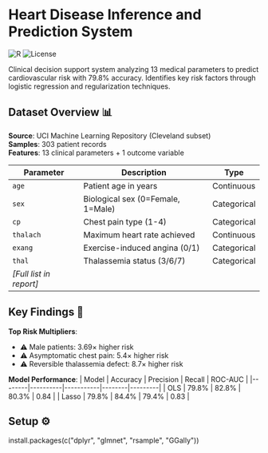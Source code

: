 # Heart Disease Inference and Prediction System 

![R](https://img.shields.io/badge/R-4.3.2-blue?logo=r) ![License](https://img.shields.io/badge/License-MIT-green)

Clinical decision support system analyzing 13 medical parameters to predict cardiovascular risk with 79.8% accuracy. Identifies key risk factors through logistic regression and regularization techniques.

## Dataset Overview 📊
**Source**: UCI Machine Learning Repository (Cleveland subset)  
**Samples**: 303 patient records  
**Features**: 13 clinical parameters + 1 outcome variable

| Parameter       | Description                                  | Type        |
|-----------------|---------------------------------------------|-------------|
| `age`           | Patient age in years                        | Continuous  |
| `sex`           | Biological sex (0=Female, 1=Male)           | Categorical |
| `cp`            | Chest pain type (1-4)                       | Categorical |
| `thalach`       | Maximum heart rate achieved                 | Continuous  |
| `exang`         | Exercise-induced angina (0/1)               | Categorical |
| `thal`          | Thalassemia status (3/6/7)                  | Categorical |
| *[Full list in report]* | | |

## Key Findings 🚨
**Top Risk Multipliers**:
- ⚠️ Male patients: 3.69× higher risk
- ⚠️ Asymptomatic chest pain: 5.4× higher risk  
- ⚠️ Reversible thalassemia defect: 8.7× higher risk

**Model Performance**:
| Model  | Accuracy | Precision | Recall | ROC-AUC |
|--------|----------|-----------|--------|---------|
| OLS    | 79.8%    | 82.8%     | 80.3%  | 0.84    |
| Lasso  | 79.8%    | 84.4%     | 79.4%  | 0.83    |

## Setup ⚙️
install.packages(c("dplyr", "glmnet", "rsample", "GGally"))
